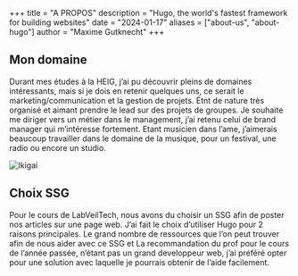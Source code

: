 +++
title = "A PROPOS"
description = "Hugo, the world's fastest framework for building websites"
date = "2024-01-17"
aliases = ["about-us", "about-hugo"]
author = "Maxime Gutknecht"
+++

## Mon domaine
Durant mes études à la HEIG, j’ai pu découvrir pleins de domaines intéressants, mais si je dois en retenir quelques uns, ce serait le marketing/communication et la gestion de projets. Étnt de nature très organisé et aimant prendre le lead sur des projets de groupes. Je souhaite me diriger vers un métier dans le management, j’ai retenu celui de brand manager qui m’intéresse fortement. Etant musicien dans l’ame, j’aimerais beaucoup travailler dans le domaine de la musique, pour un festival, une radio ou encore un studio.

![Ikigai](/Ikigai.png)

## Choix SSG

Pour le cours de LabVeilTech, nous avons du choisir un SSG afin de poster nos articles sur une page web. J’ai fait le choix d’utiliser Hugo pour 2 raisons principales. Le grand nombre de ressources que l’on peut trouver afin de nous aider avec ce SSG et La recommandation du prof pour le cours de l’année passée, n’étant pas un grand developpeur web, j’ai préféré opter pour une solution avec laquelle je pourrais obtenir de l’aide facilement.
